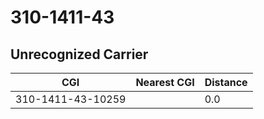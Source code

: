 # 310-1411-43
## Unrecognized Carrier


| CGI | Nearest CGI | Distance |
|-----|-------------|----------|
| 310-1411-43-10259 |  | 0.0 |
